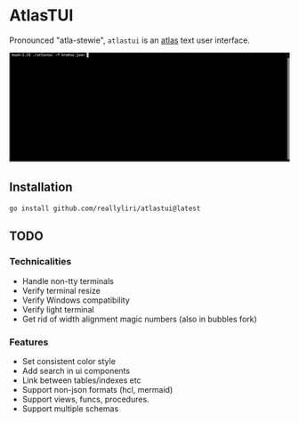 # AtlasTUI

Pronounced "atla-stewie", `atlastui` is an [atlas](https://atlasgo.io/) text user interface.

![demo](demo.gif)

## Installation

```sh
go install github.com/reallyliri/atlastui@latest
```

## TODO

### Technicalities

- Handle non-tty terminals
- Verify terminal resize
- Verify Windows compatibility
- Verify light terminal
- Get rid of width alignment magic numbers (also in bubbles fork)

### Features

- Set consistent color style
- Add search in ui components
- Link between tables/indexes etc
- Support non-json formats (hcl, mermaid)
- Support views, funcs, procedures.
- Support multiple schemas
